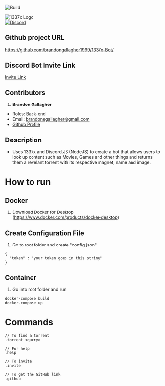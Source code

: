 ![Build](https://github.com/brandongallagher1999/1337x-Bot/actions/workflows/ci.yml/badge.svg)

![1337x Logo](https://img.ibxk.com.br/2015/07/22/22123545851313.jpg)
<br>
[![Discord](https://img.shields.io/discord/702220357834244248.svg?label=&logo=discord&logoColor=ffffff&color=7389D8&labelColor=6A7EC2)](https://discord.gg/4bnxYvj)

## Github project URL
https://github.com/brandongallagher1999/1337x-Bot/

## Discord Bot Invite Link
[Invite Link](https://discord.com/api/oauth2/authorize?client_id=733428046845050982&permissions=536921088&scope=bot)

## Contributors
1. **Brandon Gallagher**
  - Roles: Back-end
  - Email: brandonegallagher@gmail.com
  - [Github Profile](https://github.com/brandongallagher1999)

## Description
- Uses 1337x and Discord.JS (NodeJS) to create a bot that allows users to look up content such as Movies, Games and other things and returns them a revelant
torrent with its respective magnet, name and image.

# How to run
## Docker
1. Download Docker for Desktop (https://www.docker.com/products/docker-desktop)

## Create Configuration File
1. Go to root folder and create "config.json"
```
{
  "token" : "your token goes in this string"
}
```

## Container
1. Go into root folder and run
```
docker-compose build
docker-compose up
```
  
# Commands

```
// To find a torrent
.torrent <query>

// For help
.help

// To invite
.invite

// To get the GitHub link
.github
```
